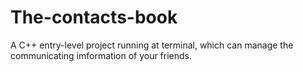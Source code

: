 # The-contacts-book
A C++ entry-level project running at terminal, which can manage the communicating imformation of your friends.
